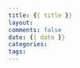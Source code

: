 ```yaml
---
title: {{ title }}
layout:
comments: false
date: {{ date }}
categories: 
tags:
---
```






<!-- more -->

